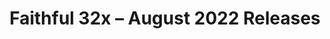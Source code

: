 ---
layout: post
title: Faithful 32x – August 2022 Releases
permalink: /faithful32x/R2
header-img: https://database.faithfulpack.net/images/website/posts/32x/R2.jpg

long_text: "After finally reaching 100% Java 1.19 completion last month, we're back again to provide the freshest new textures! Bit of a smaller update this time around, but it brings much needed changes and improvements. Numerous big and small bugs have been fixed, many textures have been adjusted to make them just a tad better to look at, and as, as is tradition, new UI has been added, this time to both Bedrock and Java. We hope this update improves your gaming experience, and see you next month!"

changelog:
  - August 2022:
    - Added:
      - GUI:
        - Report Button (DMgaming)
        - Chat Tags (Aerod)
      - Bedrock UI:
        - Upward-facing Dropdown Chevron (DMgaming)
        - Promo Gifts (DMgaming, TheOPWarrior208)
        - UI Debug Glyph (DMgaming, TheOPWarrior208)
        - New Mobile Controls:
          - Attack (Aerod)
          - Flying (Aerod)
          - Interact (Aerod, DMgaming)
          - Jump (Aerod)
          - Mount/Dismount (Aerod)
          - Sneak (Aerod)
          - Sprint (Aerod)
          - Swim Up/Down (Aerod)
          - Joystick Frame (Aerod)
          - Joystick Knob (Aerod)
        - Store Home Icon (DMgaming)
        - Equipped Item Border (EachMenderKhai)
        - Book Page Edges (DMgaming)
        - Upload Glyph (DMgaming)
    - Changed:
      - Blocks:
        - Sculk Shrieker Side (Aerod)
        - Brewing Stand (Nyodex)
        - Bamboo Shoot (HARAG0N_MC)
        - Brown Mushroom (EachMenderKhai)
        - Red Mushroom (EachMenderKhai)
        - "[Bedrock] Missing Tile (Aerod)"
        - Exposed Copper (DMgaming)
        - Reinforced Deepslate Side (DMgaming)
      - Items:
        - Scute (Evorp)
        - Brewing Stand (Nyodex)
        - Shears (Aerod)
        - Spyglass in GUI (Aerod)
        - Spyglass Model (EachMenderKhai)
        - Empty Bundle (EachMenderKhai, Aerod)
        - Prismarine Crystals (EachMenderKhai)
      - Entities:
        - Creeper (Evorp)
        - Pig (DMgaming)
        - Sheep (DMgaming)
      - Paintings:
        - Fire (EachMenderKhai)
        - Earth (EachMenderKhai)
        - Wind (EachMenderKhai)
        - Water (EachMenderKhai)
      - Status Effects:
        - Resistance (DMgaming)
        - Darkness (EachMenderKhai)
      - Particles:
        - Lava (EachMenderKhai)
      - GUI:
        - Book (TheOPWarrior208, DMgaming)
        - Brewing Stand (Reia, Hozz)
      - Bedrock UI:
        - Brewing Stand Fuel Pipes (DMgaming, Reia, Hozz)
    - Fixed:
      - Various:
        - Miscoloured pixel in leather item texture (TheOPWarrior208)
        - Horse armour icon in horse GUI being inconsistent with the items (Nyodex)
        - "[Bedrock] Rendering issue with Pillager Banner stick"
        - "[b1.7.3] Hotbar half armour icon facing the wrong way"
        - A single random dark pixel in one red stained glass CTM texture
single-changelog: true
expanded-changelog: true

downloads:
  - August 2022 Releases:
      Java 1.19: https://database.faithfulpack.net/packs/32x-Java/August%202022/Faithful%2032x%20-%201.19.2.zip
      Java 1.18.2: https://database.faithfulpack.net/packs/32x-Java/August%202022/Faithful%2032x%20-%201.18.2.zip
      Java 1.17.1: https://database.faithfulpack.net/packs/32x-Java/August%202022/Faithful%2032x%20-%201.17.1.zip
      Java 1.16.5: https://database.faithfulpack.net/packs/32x-Java/August%202022/Faithful%2032x%20-%201.16.5.zip
  - August 2022 Pre-releases:
      Bedrock Edition: https://database.faithfulpack.net/packs/32x-Bedrock/August%202022/Faithful%2032x%20-%201.19.mcpack
      Java 1.15.2: https://database.faithfulpack.net/packs/32x-Java/August%202022/Faithful%2032x%20-%201.15.2.zip
      Java 1.14.4: https://database.faithfulpack.net/packs/32x-Java/August%202022/Faithful%2032x%20-%201.14.4.zip
      Java 1.13.2: https://database.faithfulpack.net/packs/32x-Java/August%202022/Faithful%2032x%20-%201.13.2.zip
      Java 1.12.2: https://database.faithfulpack.net/packs/32x-Java/August%202022/Faithful%2032x%20-%201.12.2.zip
      Java 1.11.2: https://database.faithfulpack.net/packs/32x-Java/August%202022/Faithful%2032x%20-%201.11.2.zip
      Java 1.10.2: https://database.faithfulpack.net/packs/32x-Java/August%202022/Faithful%2032x%20-%201.10.2.zip
      Java 1.9.4: https://database.faithfulpack.net/packs/32x-Java/August%202022/Faithful%2032x%20-%201.9.4.zip
      Java 1.8.9: https://database.faithfulpack.net/packs/32x-Java/August%202022/Faithful%2032x%20-%201.8.9.zip
      Java 1.7.10: https://database.faithfulpack.net/packs/32x-Java/August%202022/Faithful%2032x%20-%201.7.10.zip
      Java 1.6.4: https://database.faithfulpack.net/packs/32x-Java/August%202022/Faithful%2032x%20-%201.6.4.zip
      Java 1.4.6 (requires OptiFine or MCPatcher): https://database.faithfulpack.net/packs/32x-Java/August%202022/Faithful%2032x%20-%201.4.6.zip
      Java Beta 1.7.3 (requires OptiFine or MCPatcher): https://database.faithfulpack.net/packs/32x-Java/August%202022/Faithful%2032x%20-%20b1.7.3.zip
---